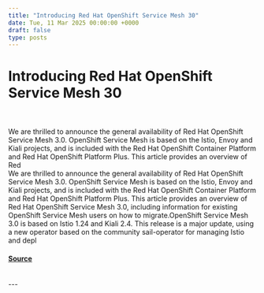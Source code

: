 ```yaml
---
title: "Introducing Red Hat OpenShift Service Mesh 30"
date: Tue, 11 Mar 2025 00:00:00 +0000
draft: false
type: posts
---
```

# Introducing Red Hat OpenShift Service Mesh 30

<br/>

<br/>
We are thrilled to announce the general availability of Red Hat OpenShift Service Mesh 3.0. OpenShift Service Mesh is based on the Istio, Envoy and Kiali projects, and is included with the Red Hat OpenShift Container Platform and Red Hat OpenShift Platform Plus. This article provides an overview of Red
<br/>
We are thrilled to announce the general availability of Red Hat OpenShift Service Mesh 3.0. OpenShift Service Mesh is based on the Istio, Envoy and Kiali projects, and is included with the Red Hat OpenShift Container Platform and Red Hat OpenShift Platform Plus. This article provides an overview of Red Hat OpenShift Service Mesh 3.0, including information for existing OpenShift Service Mesh users on how to migrate.OpenShift Service Mesh 3.0 is based on Istio 1.24 and Kiali 2.4. This release is a major update, using a new operator based on the community sail-operator for managing Istio and depl

#### [Source](https://www.redhat.com/en/blog/introducing-red-hat-openshift-service-mesh-3)

<br/>
---
